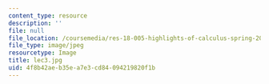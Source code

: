```yaml
---
content_type: resource
description: ''
file: null
file_location: /coursemedia/res-18-005-highlights-of-calculus-spring-2010/4f8b42aeb35ea7e3cd84094219820f1b_lec3.jpg
file_type: image/jpeg
resourcetype: Image
title: lec3.jpg
uid: 4f8b42ae-b35e-a7e3-cd84-094219820f1b
---
```

